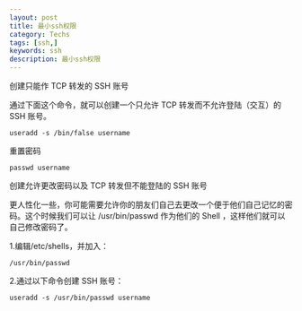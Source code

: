 ```yaml
---
layout: post
title: 最小ssh权限
category: Techs
tags: [ssh,]
keywords: ssh
description: 最小ssh权限
---
```


创建只能作 TCP 转发的 SSH 账号

通过下面这个命令，就可以创建一个只允许 TCP 转发而不允许登陆（交互）的 SSH 账号。

    useradd -s /bin/false username

重置密码

    passwd username

创建允许更改密码以及 TCP 转发但不能登陆的 SSH 账号

更人性化一些，你可能需要允许你的朋友们自己去更改一个便于他们自己记忆的密码。这个时候我们可以让 /usr/bin/passwd 作为他们的 Shell ，这样他们就可以自己修改密码了。

1.编辑/etc/shells，并加入：

    /usr/bin/passwd

2.通过以下命令创建 SSH 账号：

    useradd -s /usr/bin/passwd username

